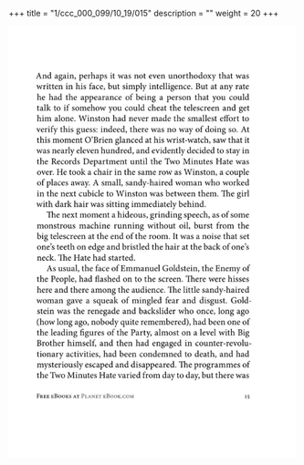 +++
title = "1/ccc_000_099/10_19/015"
description = ""
weight = 20
+++

<img class="center-fit-jpg" src="/jpg_/out_jpg_1984__015.jpg" ></img>

